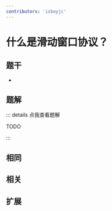 ```yaml
---
contributors: 'isboyjc'
---
```


# 什么是滑动窗口协议？


## 题干

- 



## 题解

::: details 点我查看题解

  TODO

:::



## 相同


## 相关


## 扩展

